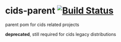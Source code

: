 cids-parent [![Build Status](http://ci.cismet.de/buildStatus/icon?job=cids-parent)](https://ci.cismet.de/job/cids-parent/)
===========

parent pom for cids related projects


**deprecated**, still required for cids legacy distributions
